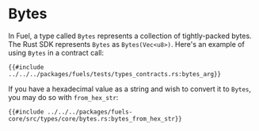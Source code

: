 # Bytes

In Fuel, a type called `Bytes` represents a collection of tightly-packed bytes. The Rust SDK represents `Bytes` as `Bytes(Vec<u8>)`. Here's an example of using `Bytes` in a contract call:

```rust,ignore
{{#include ../../../packages/fuels/tests/types_contracts.rs:bytes_arg}}
```

If you have a hexadecimal value as a string and wish to convert it to `Bytes`, you may do so with `from_hex_str`:

```rust,ignore
{{#include ../../../packages/fuels-core/src/types/core/bytes.rs:bytes_from_hex_str}}
```
